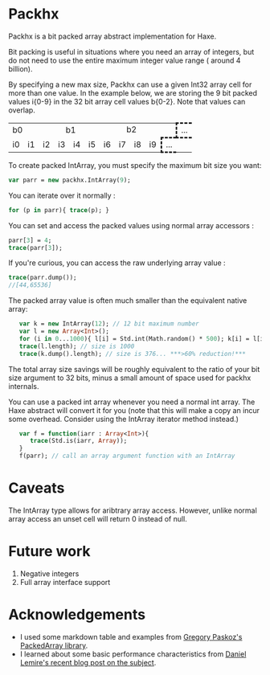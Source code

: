 # Packhx

Packhx is a bit packed array abstract implementation for Haxe.


Bit packing is useful in situations where you need an array of integers, but do 
not need to use the entire maximum integer value range ( around 4 billion).

By specifying a new max size, Packhx can use a given Int32 array cell for more
than one value. In the example below, we are storing the 9 bit packed values i{0-9} in
the 32 bit array cell values b{0-2}.  Note that values can overlap.

<table class="monospace">
  <tr>
    <td colspan="32">b0</td>
    <td colspan="32">b1</td>
    <td colspan="32">b2</td>
    <td style="border-style: dashed; border-right: none;">...</td>
  </tr>
  <tr>
    <td colspan="9">i0</td>
    <td colspan="9">i1</td>
    <td colspan="9">i2</td>
    <td colspan="9">i3</td>
    <td colspan="9">i4</td>
    <td colspan="9">i5</td>
    <td colspan="9">i6</td>
    <td colspan="9">i7</td>
    <td colspan="9">i8</td>
    <td colspan="9">i9</td>
    <td style="border-style: dashed; border-right: none;">...</td>
  </tr>
</table>

To create packed IntArray, you must specify the maximum bit size you want:

```haxe
var parr = new packhx.IntArray(9);
```

You can iterate over it normally : 

```haxe
for (p in parr){ trace(p); }
```

You can set and access the packed values using normal array accessors :

```haxe
parr[3] = 4;
trace(parr[3]);
```

If you're curious, you can access the raw underlying array value : 

```haxe
trace(parr.dump());
//[44,65536]
```

The packed array value is often much smaller than the equivalent native array:

```haxe
   var k = new IntArray(12); // 12 bit maximum number
   var l = new Array<Int>();
   for (i in 0...1000){ l[i] = Std.int(Math.random() * 500); k[i] = l[i]; }
   trace(l.length); // size is 1000
   trace(k.dump().length); // size is 376... ***>60% reduction!***
```

The total array size savings will be roughly equivalent to the ratio of your bit
size argument to 32 bits, minus a small amount of space used for packhx internals.



You can use a packed int array whenever you need a normal int array.  The Haxe
abstract will convert it for you (note that this will make a copy an incur some
overhead.  Consider using the IntArray iterator method instead.)

```haxe
   var f = function(iarr : Array<Int>){
      trace(Std.is(iarr, Array));
   }
   f(parr); // call an array argument function with an IntArray
```
# Caveats

The IntArray type allows for aribtrary array access.  However, unlike normal
array access an unset cell will return 0 instead of null.


# Future work
1. Negative integers
2. Full array interface support

# Acknowledgements

* I used some markdown table and examples from [Gregory Paskoz's PackedArray library][gpaskoz].
* I learned about some basic performance characteristics from [Daniel Lemire's
recent blog post on the
subject][lemire].

[gpaskoz]: https://github.com/gpakosz/PackedArray
[lemire]: http://lemire.me/blog/archives/2012/03/06/how-fast-is-bit-packing/
